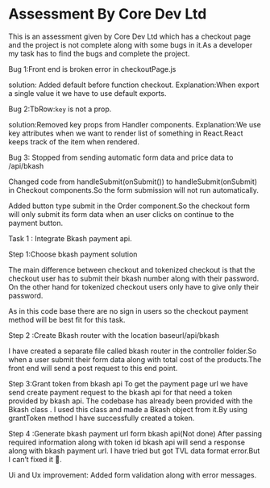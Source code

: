 # Assessment By Core Dev Ltd

This is an assessment given by Core Dev Ltd which has a checkout page and the project is not complete along with some bugs in it.As a developer my task has to find the bugs and complete the project.

Bug 1:Front end is broken error in checkoutPage.js

solution: Added default before function checkout.
Explanation:When export a single value it we have to use default exports.

Bug 2:TbRow:`key` is not a prop.

solution:Removed key props from Handler components.
Explanation:We use key attributes when we want to render list of something in React.React keeps track of the item when rendered.

Bug 3: Stopped from sending automatic form data and price data to /api/bkash 

Changed code from handleSubmit(onSubmit()) to handleSubmit(onSubmit) in Checkout components.So the form submission will not run automatically.

Added button type submit in the Order component.So the checkout form will only submit its form data when an user clicks on continue to the payment button.

Task 1 : Integrate Bkash payment api.

Step 1:Choose bkash payment solution

The main difference between checkout and tokenized checkout is that the checkout user has to submit their bkash number along with their password. On the other hand for tokenized checkout users only have to give only their password.

As in this code base there are no sign in users so the checkout payment method will be best fit for this task.

Step 2 :Create Bkash router with the location baseurl/api/bkash

I have created a separate file called bkash router in the controller folder.So when a user submit their form data along with total cost of the products.The front end will send a post request to this end point.

Step 3:Grant token from bkash api
To get the payment page url we have send create payment request to the bkash api for that 
need a token provided by bkash api.
The codebase has already been provided with the Bkash class . I used this class and made a Bkash object from it.By using grantToken method I have successfully created a token.

Step 4 :Generate bkash payment url form bkash api(Not done)
After passing required information along with token id bkash api will send a response along with bkash payment url.
I have tried but got TVL data format error.But I can’t fixed it 🙁.

Ui and Ux improvement:
Added form validation along with error messages.

